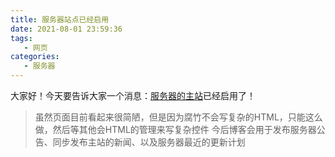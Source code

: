 ```yaml
---
title: 服务器站点已经启用
date: 2021-08-01 23:59:36
tags: 
   - 网页
categories:           
   - 服务器
---
```

大家好！今天要告诉大家一个消息：[服务器的主站](https://cakemc.top)已经启用了！
> 虽然页面目前看起来很简陋，但是因为腐竹不会写复杂的HTML，只能这么做，然后等其他会HTML的管理来写复杂控件
今后博客会用于发布服务器公告、同步发布主站的新闻、以及服务器最近的更新计划
